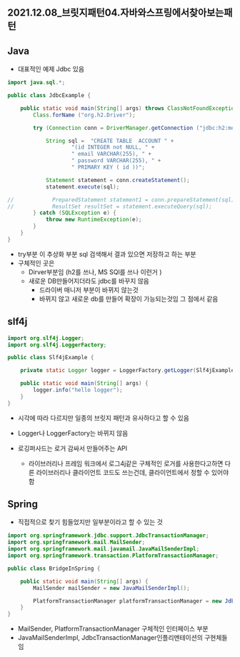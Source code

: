 ## 2021.12.08_브릿지패턴04.자바와스프링에서찾아보는패턴

## Java

- 대표적인 예제 Jdbc 있음

```java
import java.sql.*;

public class JdbcExample {

    public static void main(String[] args) throws ClassNotFoundException {
        Class.forName ("org.h2.Driver");

        try (Connection conn = DriverManager.getConnection ("jdbc:h2:mem:~/test", "sa","")) {

            String sql =  "CREATE TABLE  ACCOUNT " +
                    "(id INTEGER not NULL, " +
                    " email VARCHAR(255), " +
                    " password VARCHAR(255), " +
                    " PRIMARY KEY ( id ))";

            Statement statement = conn.createStatement();
            statement.execute(sql);

//            PreparedStatement statement1 = conn.prepareStatement(sql);
//            ResultSet resultSet = statement.executeQuery(sql);
        } catch (SQLException e) {
            throw new RuntimeException(e);
        }
    }
}
```

- try부분 이 추상화 부분 sql 검색해서 결과 있으면 저장하고 하는 부분
- 구체적인 곳은
  - Dirver부분임 (h2를 쓰나, MS SQl를 쓰나 이런거  )
  - 새로운 DB만들어지더라도 jdbc를 바꾸지 않음 
    - 드라이버 매니저 부분이 바뀌지 않는것
    - 바뀌지 않고 새로운 db를 만들어 확장이 가능되는것임 그 점에서 같음

##  slf4j

```java
import org.slf4j.Logger;
import org.slf4j.LoggerFactory;

public class Slf4jExample {

    private static Logger logger = LoggerFactory.getLogger(Slf4jExample.class);

    public static void main(String[] args) {
        logger.info("hello logger");
    }
}
```

- 시각에 따라 다르지만 일종의 브릿지 패턴과 유사하다고 할 수 있음

- Logger나 LoggerFactory는 바뀌지 않음
- 로깅퍼사드는 로거 감싸서 만들어주는 API
  - 라이브러리나 프레임 워크에서 로그4j같은 구체적인 로거를 사용한다고하면 다른 라이브러리나 클라이언트 코드도 쓰는건데, 클라이언트에서 정할 수 있어야함

## Spring

- 직접적으로 찾기 힘들었지만 일부분이라고 할 수 있는 것

```java
import org.springframework.jdbc.support.JdbcTransactionManager;
import org.springframework.mail.MailSender;
import org.springframework.mail.javamail.JavaMailSenderImpl;
import org.springframework.transaction.PlatformTransactionManager;

public class BridgeInSpring {

    public static void main(String[] args) {
        MailSender mailSender = new JavaMailSenderImpl();

        PlatformTransactionManager platformTransactionManager = new JdbcTransactionManager();
    }
}
```

- MailSender, PlatformTransactionManager 구체적인 인터페이스 부분
- JavaMailSenderImpl, JdbcTransactionManager인플리멘테이션의 구현체들임